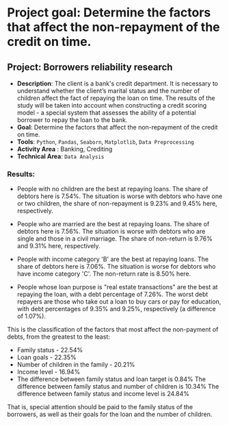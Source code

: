# Project goal: Determine the factors that affect the non-repayment of the credit on time.

## Project: Borrowers reliability research
* **Description**: The client is a bank's credit department. It is necessary to understand whether the client’s marital status and the number of children affect the fact of repaying the loan on time. The results of the study will be taken into account when constructing a credit scoring model - a special system that assesses the ability of a potential borrower to repay the loan to the bank.
* **Goal**: Determine the factors that affect the non-repayment of the credit on time.
* **Tools**: `Python`, `Pandas`, `Seaborn`, `Matplotlib`, `Data Preprocessing`
* **Activity Area** : Banking, Crediting
* **Technical Area**: `Data Analysis`

### Results:

- People with no children are the best at repaying loans. The share of debtors here is 7.54%. The situation is worse with debtors who have one or two children, the share of non-repayment is 9.23% and 9.45% here, respectively.

- People who are married are the best at repaying loans. The share of debtors here is 7.56%. The situation is worse with debtors who are single and those in a civil marriage. The share of non-return is 9.76% and 9.31% here, respectively.

- People with income category 'B' are the best at repaying loans. The share of debtors here is 7.06%. The situation is worse for debtors who have income category 'C'. The non-return rate is 8.50% here.

- People whose loan purpose is "real estate transactions" are the best at repaying the loan, with a debt percentage of 7.26%. The worst debt repayers are those who take out a loan to buy cars or pay for education, with debt percentages of 9.35% and 9.25%, respectively (a difference of 1.07%).

This is the classification of the factors that most affect the non-payment of debts, from the greatest to the least:

- Family status - 22.54%
- Loan goals - 22.35%
- Number of children in the family - 20.21%
- Income level - 16.94%
- The difference between family status and loan target is 0.84% The difference between family status and number of children is 10.34% The difference between family status and income level is 24.84%

That is, special attention should be paid to the family status of the borrowers, as well as their goals for the loan and the number of children.
